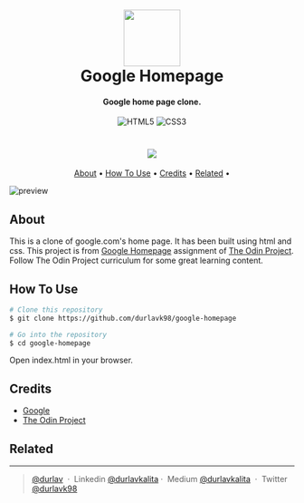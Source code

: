 <h1 align="center">
  <a href="https://www.theodinproject.com/"><img src="https://www.theodinproject.com/assets/odin-logo-2d729f16279e9fc3b58ce847eacf07f883bdfc95eb23bb5064ed59d36ef551d6.svg" width="100"></a>
  <br>
  Google Homepage
  <br>
</h1>

<h4 align="center">Google home page clone.</h4>

<p align="center">
<img alt="HTML5" src="https://img.shields.io/badge/html5-%23E34F26.svg?&style=for-the-badge&logo=html5&logoColor=white"/>
<img alt="CSS3" src="https://img.shields.io/badge/css3-%231572B6.svg?&style=for-the-badge&logo=css3&logoColor=white"/>
</p>
<h1 align="center">
<a href="https://durlavk98.github.io/google-homepage/"><img src="https://img.shields.io/badge/Live%20demo%20at-GitHub%20Pages-blueviolet.svg?style=for-the-badge&logo=GitHub"/></a>
</h1>


<p align="center">
  <a href="#about">About</a> •
  <a href="#how-to-use">How To Use</a> •
  <a href="#credits">Credits</a> •
  <a href="#related">Related</a> •
</p>


![preview](https://raw.githubusercontent.com/durlavk98/google-homepage/main/google-homepage.png)

## About
This is a clone of google.com's home page. It has been built using html and css.
This project is from [Google Homepage](https://www.theodinproject.com/paths/foundations/courses/foundations/lessons/html-css) assignment of [The Odin Project](https://www.theodinproject.com/). Follow The Odin Project curriculum for some great learning content.

## How To Use

```bash
# Clone this repository
$ git clone https://github.com/durlavk98/google-homepage

# Go into the repository
$ cd google-homepage
```
Open index.html in your browser.

## Credits

- [Google](http://google.com)
- [The Odin Project](https://www.theodinproject.com/)

## Related


---

> [@durlav](https://durlavkalita.github.io) &nbsp;&middot;&nbsp;
> Linkedin [@durlavkalita](https://linkedin.com/in/durlavkalita)&nbsp;&middot;&nbsp;
> Medium [@durlavkalita](https://durlavkalita.medium.com) &nbsp;&middot;&nbsp;
> Twitter [@durlavk98](https://twitter.com/durlavk98)
